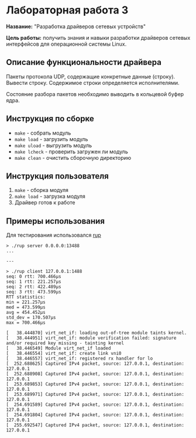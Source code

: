 # Лабораторная работа 3

**Название:** "Разработка драйверов сетевых устройств"

**Цель работы:** получить знания и навыки разработки драйверов сетевых интерфейсов для операционной системы Linux.



## Описание функциональности драйвера
Пакеты протокола UDP, содержащие конкретные данные (строку).
Вывести строку. Содержимое строки определяется исполнителями.

Состояние разбора пакетов необходимо выводить в кольцевой
буфер ядра.

## Инструкция по сборке
- `make` - собрать модуль
- `make load` - загрузить модуль
- `make uload` - выгрузить модуль
- `make lcheck` - проверить загружен ли модуль
- `make clean` - очистить сборочную директорию

## Инструкция пользователя
1. `make` - сборка модуля
2. `make load` - загрузка модуля
3. Драйвер готов к работе


## Примеры использования
Для тестирования использовался [rup](https://github.com/svart/rup)

```
> ./rup server 0.0.0.0:13488
...

---

> ./rup client 127.0.0.1:1488
seq: 0 rtt: 700.466µs
seq: 1 rtt: 221.257µs
seq: 2 rtt: 422.489µs
seq: 3 rtt: 473.599µs
RTT statistics:
min = 221.257µs
med = 473.599µs
avg = 454.452µs
std_dev = 170.507µs
max = 700.466µs

```

```
[   38.444870] virt_net_if: loading out-of-tree module taints kernel.
[   38.444951] virt_net_if: module verification failed: signature and/or required key missing - tainting kernel
[   38.446549] Module virt_net_if loaded
[   38.446554] virt_net_if: create link vni0
[   38.446557] virt_net_if: registered rx handler for lo
[  252.688625] Captured IPv4 packet, source: 127.0.0.1, destination: 127.0.0.1
[  252.688908] Captured IPv4 packet, source: 127.0.0.1, destination: 127.0.0.1
[  253.689853] Captured IPv4 packet, source: 127.0.0.1, destination: 127.0.0.1
[  253.689971] Captured IPv4 packet, source: 127.0.0.1, destination: 127.0.0.1
[  254.691589] Captured IPv4 packet, source: 127.0.0.1, destination: 127.0.0.1
[  254.691804] Captured IPv4 packet, source: 127.0.0.1, destination: 127.0.0.1
[  255.692547] Captured IPv4 packet, source: 127.0.0.1, destination: 127.0.0.1
```